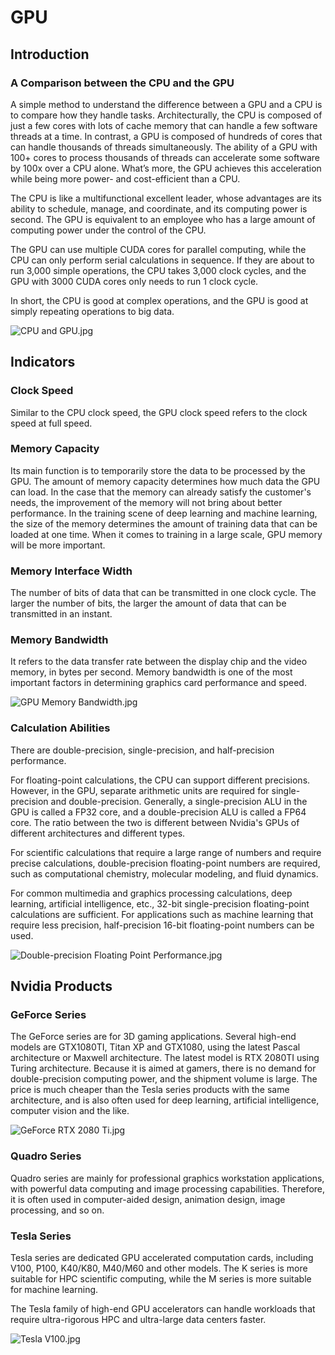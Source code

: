 # GPU

## Introduction

### A Comparison between the CPU and the GPU

A simple method to understand the difference between a GPU and a CPU is to compare how they handle tasks. Architecturally, the CPU is composed of just a few cores with lots of cache memory that can handle a few software threads at a time. In contrast, a GPU is composed of hundreds of cores that can handle thousands of threads simultaneously. The ability of a GPU with 100+ cores to process thousands of threads can accelerate some software by 100x over a CPU alone. What’s more, the GPU achieves this acceleration while being more power- and cost-efficient than a CPU.

The CPU is like a multifunctional excellent leader, whose advantages are its ability to schedule, manage, and coordinate, and its computing power is second. The GPU is equivalent to an employee who has a large amount of computing power under the control of the CPU.

The GPU can use multiple CUDA cores for parallel computing, while the CPU can only perform serial calculations in sequence. If they are about to run 3,000 simple operations, the CPU takes 3,000 clock cycles, and the GPU with 3000 CUDA cores only needs to run 1 clock cycle.

In short, the CPU is good at complex operations, and the GPU is good at simply repeating operations to big data.

![CPU and GPU.jpg](img/CPU_and_GPU.jpg)

## Indicators

### Clock Speed
Similar to the CPU clock speed, the GPU clock speed refers to the clock speed at full speed.

### Memory Capacity

Its main function is to temporarily store the data to be processed by the GPU. The amount of memory capacity determines how much data the GPU can load. In the case that the memory can already satisfy the customer's needs, the improvement of the memory will not bring about better performance. In the training scene of deep learning and machine learning, the size of the memory determines the amount of training data that can be loaded at one time. When it comes to training in a large scale, GPU memory will be more important.

### Memory Interface Width

The number of bits of data that can be transmitted in one clock cycle. The larger the number of bits, the larger the amount of data that can be transmitted in an instant.

### Memory Bandwidth

It refers to the data transfer rate between the display chip and the video memory, in bytes per second. Memory bandwidth is one of the most important factors in determining graphics card performance and speed.

![GPU Memory Bandwidth.jpg](img/GPU_Memory_Bandwidth.jpg)

### Calculation Abilities

There are double-precision, single-precision, and half-precision performance.

For floating-point calculations, the CPU can support different precisions. However, in the GPU, separate arithmetic units are required for single-precision and double-precision. Generally, a single-precision ALU in the GPU is called a FP32 core, and a double-precision ALU is called a FP64 core. The ratio between the two is different between Nvidia's GPUs of different architectures and different types.

For scientific calculations that require a large range of numbers and require precise calculations, double-precision floating-point numbers are required, such as computational chemistry, molecular modeling, and fluid dynamics.

For common multimedia and graphics processing calculations, deep learning, artificial intelligence, etc., 32-bit single-precision floating-point calculations are sufficient.
For applications such as machine learning that require less precision, half-precision 16-bit floating-point numbers can be used.

![Double-precision Floating Point Performance.jpg](img/Double-Precision_Floating_Point_Performance.jpg)

## Nvidia Products

### GeForce Series

The GeForce series are for 3D gaming applications. Several high-end models are GTX1080TI, Titan XP and GTX1080, using the latest Pascal architecture or Maxwell architecture. The latest model is RTX 2080TI using Turing architecture. Because it is aimed at gamers, there is no demand for double-precision computing power, and the shipment volume is large. The price is much cheaper than the Tesla series products with the same architecture, and is also often used for deep learning, artificial intelligence, computer vision and the like.

![GeForce RTX 2080 Ti.jpg](img/GeForce_RTX_2080_Ti.jpg)

### Quadro Series

Quadro series are mainly for professional graphics workstation applications, with powerful data computing and image processing capabilities. Therefore, it is often used in computer-aided design, animation design, image processing, and so on.

### Tesla Series

Tesla series are dedicated GPU accelerated computation cards, including V100, P100, K40/K80, M40/M60 and other models. The K series is more suitable for HPC scientific computing, while the M series is more suitable for machine learning.

The Tesla family of high-end GPU accelerators can handle workloads that require ultra-rigorous HPC and ultra-large data centers faster.

![Tesla V100.jpg](img/Tesla_V100.jpg)
